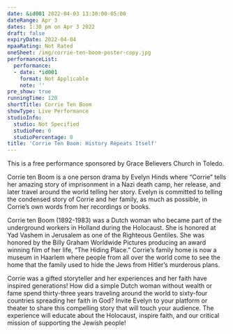 ```yaml
---
date: &id001 2022-04-03 13:30:00-05:00
dateRange: Apr 3
dates: 1:30 pm on Apr 3 2022
draft: false
expiryDate: 2022-04-04
mpaaRating: Not Rated
oneSheet: /img/corrie-ten-boom-poster-copy.jpg
performanceList:
  performance:
  - date: *id001
    format: Not Applicable
    note: ''
pre_show: true
runningTime: 120
shortTitle: Corrie Ten Boom
showType: Live Performance
studioInfo:
  studio: Not Specified
  studioFee: 0
  studioPercentage: 0
title: 'Corrie Ten Boom: History Repeats Itself'
---
```


This is a free performance sponsored by Grace Believers Church in Toledo.

Corrie ten Boom is a one person drama by Evelyn Hinds where “Corrie” tells her amazing story of imprisonment in a Nazi death camp, her release, and later travel around the world telling her story. Evelyn is committed to telling the condensed story of Corrie and her family, as much as possible, in Corrie’s own words from her recordings or books.

Corrie ten Boom (1892-1983) was a Dutch woman who became part of the underground workers in Holland during the Holocaust. She is honored at Yad Vashem in Jerusalem as one of the Righteous Gentiles. She was honored by the Billy Graham Worldwide Pictures producing an award winning film of her life, “The Hiding Place.” Corrie’s family home is now a museum in Haarlem where people from all over the world come to see the home that the family used to hide the Jews from Hitler’s murderous plans.

Corrie was a gifted storyteller and her experiences and her faith have inspired generations! How did a simple Dutch woman without wealth or fame spend thirty-three years traveling around the world to sixty-four countries spreading her faith in God? Invite Evelyn to your platform or theater to share this compelling story that will touch your audience. The experience will educate about the Holocaust, inspire faith, and our critical mission of supporting the Jewish people!